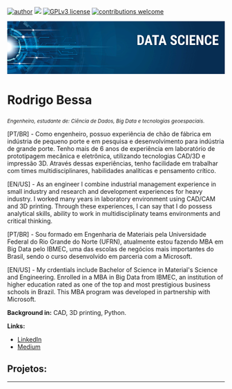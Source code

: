 [![author](https://img.shields.io/badge/author-RodrigoBessa-red.svg)](https://www.linkedin.com/in/carlosfab) [![](https://img.shields.io/badge/python-3.7+-blue.svg)](https://www.python.org/downloads/release/python-365/) [![GPLv3 license](https://img.shields.io/badge/License-GPLv3-blue.svg)](http://perso.crans.org/besson/LICENSE.html) [![contributions welcome](https://img.shields.io/badge/contributions-welcome-brightgreen.svg?style=flat)](https://github.com/carlosfab/data_science/issues)

<p align="center">
  <img src="banner.png" >
</p>

# Rodrigo Bessa
<sub>*Engenheiro, estudante de: Ciência de Dados, Big Data e tecnologias geoespaciais.*</sub>

[PT/BR] - Como engenheiro, possuo experiência de chão de fábrica em indústria de pequeno porte e em pesquisa e desenvolvimento para indústria de grande porte. Tenho mais de 6 anos de experiência em laboratório de prototipagem mecânica e eletrônica, utilizando tecnologias CAD/3D e impressão 3D. Através dessas experiências, tenho facilidade em trabalhar com times multidisciplinares, habilidades analíticas e pensamento crítico. 

[EN/US] - As an engineer I combine industrial management experience in small industry and research and development experiences for heavy industry. I worked many years in laboratory environment using CAD/CAM and 3D printing. Through these experiences, I can say that I do possess analytical skills, ability to work in multidisciplinaty teams environments and critical thinking.


[PT/BR] - Sou formado em Engenharia de Materiais pela Universidade Federal do Rio Grande do Norte (UFRN), atualmente estou fazendo MBA em Big Data pelo IBMEC, uma das escolas de negócios mais importantes do Brasil, sendo o curso desenvolvido em parceria com a Microsoft.

[EN/US] - My crdentials include Bachelor of Science in Material's Science and Engineering. Enrolled in a MBA in Big Data from IBMEC, an institution of higher education rated as one of the top and most prestigious business schools in Brazil. This MBA program was developed in partnership with Microsoft.

**Background in:** CAD, 3D printing, Python.

**Links:**
* [LinkedIn](https://www.linkedin.com/in/rodrigobessaj)
* [Medium](https://www.medium.com/@rodrigo.bessaj)


## Projetos:


---
